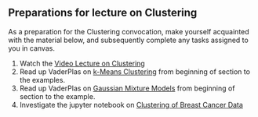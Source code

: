 ## Preparations for lecture on Clustering

As a preparation for the Clustering convocation, make yourself acquainted with the material below, and subsequently complete any tasks assigned to you in canvas.

1. Watch the [Video Lecture on Clustering](https://youtu.be/BhWFWgm2HDg)
2. Read up VaderPlas on [k-Means Clustering](https://jakevdp.github.io/PythonDataScienceHandbook/05.11-k-means.html) from beginning of section to the examples.
3. Read up VaderPlas on [Gaussian Mixture Models](https://jakevdp.github.io/PythonDataScienceHandbook/05.12-gaussian-mixtures.html) from beginning of section to the example.
4. Investigate the jupyter notebook on [Clustering of Breast Cancer Data](../nb/clustering/readme.md)  
